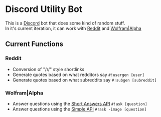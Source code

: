 # Discord Utility Bot

This is a [Discord](https://discordapp.com) bot that does some kind of random stuff.  
In it's current iteration, it can work with [Reddit](https://reddit.com) and [Wolfram|Alpha](https://www.wolframalpha.com/)  

## Current Functions
### Reddit
* Conversion of "/r/" style shortlinks  
* Generate quotes based on what redditors say `#!usergen [user]`
* Generate quotes based on what subreddits say `#!subgen [subreddit]`  
### Wolfram|Alpha
* Answer questions using the [Short Answers API](https://products.wolframalpha.com/short-answers-api/documentation/) `#!ask [question]`
* Answer questions using the [Simple API](https://products.wolframalpha.com/simple-api/documentation/) `#!ask -image [question]`
